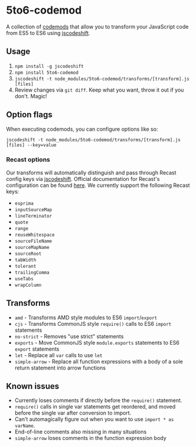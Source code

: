 # 5to6-codemod

A collection of [codemods](https://medium.com/@cpojer/effective-javascript-codemods-5a6686bb46fb) that allow you to transform your JavaScript code from ES5 to ES6 using [jscodeshift](https://github.com/facebook/jscodeshift).

## Usage

1. `npm install -g jscodeshift`
2. `npm install 5to6-codemod`
3. `jscodeshift -t node_modules/5to6-codemod/transforms/[transform].js [files]`
4. Review changes via `git diff`. Keep what you want, throw it out if you don't. Magic!

## Option flags

When executing codemods, you can configure options like so:

`jscodeshift -t node_modules/5to6-codemod/transforms/[transform].js [files] --key=value`

### Recast options

Our transforms will automatically distinguish and pass through Recast config keys via [jscodeshift](https://github.com/facebook/jscodeshift#passing-options-to-recast). Official documentation for Recast's configuration can be found [here](https://github.com/benjamn/recast/blob/4899a70d4b9aeec9c599065be3338464b7047767/lib/options.js#L1). We currently support the following Recast keys:
- `esprima`
- `inputSourceMap`
- `lineTerminator`
- `quote`
- `range`
- `reuseWhitespace`
- `sourceFileName`
- `sourceMapName`
- `sourceRoot`
- `tabWidth`
- `tolerant`
- `trailingComma`
- `useTabs`
- `wrapColumn`

## Transforms

- `amd` - Transforms AMD style modules to ES6 `import`/`export`
- `cjs` - Transforms CommonJS style `require()` calls to ES6 `import` statements
- `no-strict` - Removes "use strict" statements
- `exports` - Move CommonJS style `module.exports` statements to ES6 `export` statements
- `let` - Replace all `var` calls to use `let`
- `simple-arrow` - Replace all function expressions with a body of a sole return statement into arrow functions

## Known issues

* Currently loses comments if directly before the `require()` statement.
* `require()` calls in single var statements get reordered, and moved before the single var after conversion to import.
* Can't automagically figure out when you want to use `import * as varName`.
* End-of-line comments also missing in many situations
* `simple-arrow` loses comments in the function expression body
